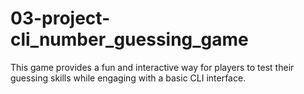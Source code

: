 # 03-project-cli_number_guessing_game
This game provides a fun and interactive way for players to test their guessing skills while engaging with a basic CLI interface.
